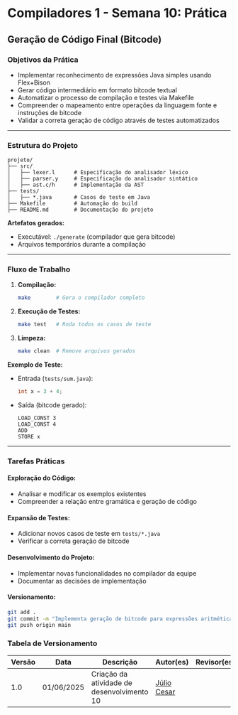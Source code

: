 
# Compiladores 1 - Semana 10: Prática

## Geração de Código Final (Bitcode)

### Objetivos da Prática

- Implementar reconhecimento de expressões Java simples usando Flex+Bison
- Gerar código intermediário em formato bitcode textual
- Automatizar o processo de compilação e testes via Makefile
- Compreender o mapeamento entre operações da linguagem fonte e instruções de bitcode
- Validar a correta geração de código através de testes automatizados

---

### Estrutura do Projeto
```
projeto/
├── src/
│   ├── lexer.l      # Especificação do analisador léxico
│   ├── parser.y     # Especificação do analisador sintático
│   ├── ast.c/h      # Implementação da AST
├── tests/
│   ├── *.java       # Casos de teste em Java
├── Makefile         # Automação do build
├── README.md        # Documentação do projeto
```

**Artefatos gerados:**
- Executável: `./generate` (compilador que gera bitcode)
- Arquivos temporários durante a compilação

---

### Fluxo de Trabalho

1. **Compilação:**
   ```bash
   make        # Gera o compilador completo
   ```

2. **Execução de Testes:**
   ```bash
   make test   # Roda todos os casos de teste
   ```

3. **Limpeza:**
   ```bash
   make clean  # Remove arquivos gerados
   ```

**Exemplo de Teste:**

- Entrada (`tests/sum.java`):
    ```java
    int x = 3 + 4;
    ```

- Saída (bitcode gerado):
    ```
    LOAD_CONST 3
    LOAD_CONST 4
    ADD
    STORE x
    ```

---

### Tarefas Práticas

#### Exploração do Código:
- Analisar e modificar os exemplos existentes
- Compreender a relação entre gramática e geração de código

#### Expansão de Testes:
- Adicionar novos casos de teste em `tests/*.java`
- Verificar a correta geração de bitcode

#### Desenvolvimento do Projeto:
- Implementar novas funcionalidades no compilador da equipe
- Documentar as decisões de implementação

#### Versionamento:
```bash
git add .
git commit -m "Implementa geração de bitcode para expressões aritméticas"
git push origin main
```

### Tabela de Versionamento

| Versão | Data       | Descrição                                | Autor(es) | Revisor(es) |
|--------|------------|------------------------------------------|-----------|-------------|
| 1.0    | 01/06/2025 | Criação da atividade de desenvolvimento 10 | [Júlio Cesar](https://github.com/Julio1099) |  |